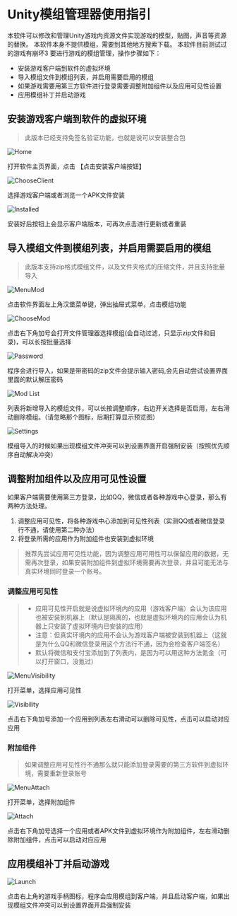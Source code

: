 # Unity模组管理器使用指引

本软件可以修改和管理Unity游戏内资源文件实现游戏的模型，贴图，声音等资源的替换。
本软件本身不提供模组，需要到其他地方搜索下载。
本软件目前测试过的游戏有崩坏3
要进行游戏的模组管理，操作步骤如下：
* 安装游戏客户端到软件的虚拟环境
* 导入模组文件到模组列表，并启用需要启用的模组
* 如果游戏需要用第三方软件进行登录需要调整附加组件以及应用可见性设置
* 应用模组补丁并启动游戏

## 安装游戏客户端到软件的虚拟环境

> 此版本已经支持免签名验证功能，也就是说可以安装整合包

![Home](image/home.jpg)

打开软件主页界面，点击 【点击安装客户端按钮】

![ChooseClient](image/choose_client.jpg)

选择游戏客户端或者浏览一个APK文件安装

![Installed](image/installed.jpg)

安装好后按钮上会显示客户端版本，可再次点击进行更新或者重装

## 导入模组文件到模组列表，并启用需要启用的模组

> 此版本支持zip格式模组文件，以及文件夹格式的压缩文件，并且支持批量导入

![MenuMod](image/menu_mod.jpg)

点击软件界面左上角汉堡菜单键，弹出抽屉式菜单，点击模组功能

![ChooseMod](image/choose_mod.jpg)

点击右下角加号会打开文件管理器选择模组(会自动过滤，只显示zip文件和目录)，可以长按批量选择

![Password](image/password.jpg)

程序会进行导入，如果是带密码的zip文件会提示输入密码,会先自动尝试设置界面里面的默认解压密码

![Mod List](image/mod_list.jpg)

列表将新增导入的模组文件，可以长按调整顺序，右边开关选择是否启用，左右滑动删除模组。（请忽略那个图标，后期打算显示预览图）

![Settings](image/settings.jpg)

模组导入的时候如果出现模组文件冲突可以到设置界面开启强制安装（按照优先顺序自动解决冲突）

## 调整附加组件以及应用可见性设置

如果客户端需要使用第三方登录，比如QQ，微信或者各种游戏中心登录，那么有两种方法处理。
1. 调整应用可见性，将各种游戏中心添加到可见性列表（实测QQ或者微信登录行不通，请使用第二种办法）
2. 将登录所需的应用作为附加组件也安装到虚拟环境

> 推荐先尝试应用可见性功能，因为调整应用可用性可以保留应用的数据，无需再次登录，如果安装附加组件到虚拟环境需要再次登录，并且可能无法与真实环境同时登录一个账号。

### 调整应用可见性

> * 应用可见性开启就是说虚拟环境内的应用（游戏客户端）会认为该应用也被安装到机器上（默认是隔离的，也就是虚拟环境内的应用会认为机器上只安装了虚拟环境内已安装的应用）
> * 注意：但真实环境内的应用不会认为游戏客户端被安装到机器上（这就是为什么QQ和微信登录用这个方法行不通，因为会检查客户端签名）
> * 默认将微信和支付宝添加到了列表内，是因为可以用这种方法氪金（可以打开窗口，没氪过）

![MenuVisibility](image/menu_visibility.jpg)

打开菜单，选择应用可见性

![Visibility](image/visibility.jpg)

点击右下角加号添加一个应用到列表左右滑动可以删除可见性，点击可以启动对应应用


### 附加组件

> 如果调整应用可见性行不通那么就只能添加登录需要的第三方软件到虚拟环境，需要重新登录账号

![MenuAttach](image/attach.jpg)

打开菜单，选择附加组件

![Attach](image/attach.jpg)

点击右下角加号选择一个应用或者APK文件到虚拟环境作为附加组件，左右滑动删除附加组件，点击可以启动对应应用

## 应用模组补丁并启动游戏

![Launch](image/launch.jpg)

点击右上角的游戏手柄图标，程序会应用模组到客户端，并且启动客户端，如果出现模组文件冲突可以到设置界面开启强制安装

